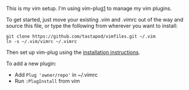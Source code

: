 This is my vim setup. I'm using vim-plug[1] to manage my vim plugins.

To get started, just move your existing .vim and .vimrc out of the way and
source this file, or type the following from wherever you want to install:

    git clone https://github.com/tastapod/vimfiles.git ~/.vim
    ln -s ~/.vim/vimrc ~/.vimrc

Then set up vim-plug using the [installation instructions](https://github.com/junegunn/vim-plug/blob/master/README.md#installation).

To add a new plugin:

- Add `Plug 'owner/repo'` in ~/.vimrc
- Run `:PlugInstall` from vim

[1]: https://github.com/junegunn/vim-plug
